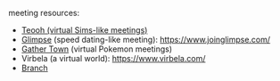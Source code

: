 meeting resources:
- [Teooh (virtual Sims-like meetings)](https://www.teooh.com/)
- [Glimpse]() (speed dating-like meeting): https://www.joinglimpse.com/
- [Gather Town](https://gather.town/) (virtual Pokemon meetings)
- Virbela (a virtual world): https://www.virbela.com/
- [Branch](https://branch.gg/)
